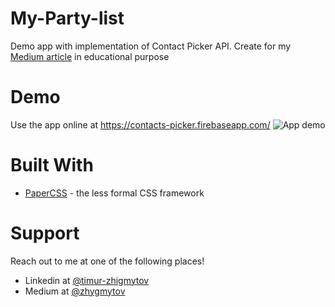# My-Party-list
Demo app with implementation of Contact Picker API. Create for my [Medium article](https://levelup.gitconnected.com/how-to-use-contacts-list-in-your-web-application-f002fc2c0e6c) in educational purpose

# Demo
Use the app online at https://contacts-picker.firebaseapp.com/
![App demo](public/app_demo.gif)

# Built With
* [PaperCSS](https://www.getpapercss.com/) - the less formal CSS framework

# Support
Reach out to me at one of the following places!
* Linkedin at [@timur-zhigmytov](https://www.linkedin.com/in/timur-zhigmytov/)
* Medium at [@zhygmytov](https://medium.com/@zhygmytov)


